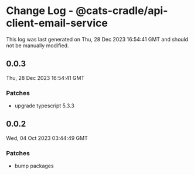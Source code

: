 # Change Log - @cats-cradle/api-client-email-service

This log was last generated on Thu, 28 Dec 2023 16:54:41 GMT and should not be manually modified.

## 0.0.3
Thu, 28 Dec 2023 16:54:41 GMT

### Patches

- upgrade typescript 5.3.3

## 0.0.2
Wed, 04 Oct 2023 03:44:49 GMT

### Patches

- bump packages

